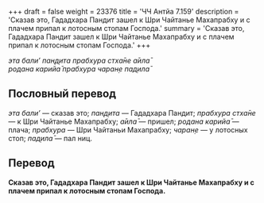 +++
draft = false
weight = 23376
title = 'ЧЧ Антйа 7.159'
description = 'Сказав это, Гададхара Пандит зашел к Шри Чайтанье Махапрабху и с плачем припал к лотосным стопам Господа.'
summary = 'Сказав это, Гададхара Пандит зашел к Шри Чайтанье Махапрабху и с плачем припал к лотосным стопам Господа.'
+++

_эта бали’ пан̣д̣ита прабхура стха̄не а̄ила̄  
родана карийа̄ прабхура чаран̣е пад̣ила̄_

## Пословный перевод

_эта_ _бали’_ — сказав это; _пан̣д̣ита_ — Гададхара Пандит; _прабхура_ _стха̄не_ — к Шри Чайтанье Махапрабху; _а̄ила̄_ — пришел; _родана_ _карийа̄_ — плача; _прабхура_ — Шри Чайтаньи Махапрабху; _чаран̣е_ — у лотосных стоп; _пад̣ила̄_ — пал ниц.

## Перевод

**Сказав это, Гададхара Пандит зашел к Шри Чайтанье Махапрабху и с плачем припал к лотосным стопам Господа.**
